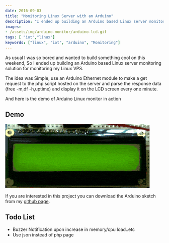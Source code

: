```yaml
---
date: 2016-09-03
title: "Monitoring Linux Server with an Arduino"
description: "I ended up building an Arduino based Linux server monitoring solution for monitoring my Linux VPS"
images:
- /assets/img/arduino-monitor/arduino-lcd.gif
tags: [ "iot","linux"]
keywords: ["linux", "iot", "arduino", "Monitoring"]
---
```



As usual I was so bored and wanted to build something cool on this weekend, So I ended up building an Arduino based Linux server monitoring solution for monitoring my Linux VPS.

The idea was Simple, use an Arduino Ethernet module to make a get request to the php script hosted on the server and parse the response data (free -m,df -h,uptime) and display it on the LCD screen every one minute.


And here is the demo of Arduino Linux monitor in action

## Demo 
![Arduino lcd](/assets/img/arduino-monitor/arduino-lcd.gif)


If you are interested in this project you can download the Arduino sketch from my [github page](https://github.com/shyamjos/Arduino_ServerMon). 

## Todo List 
* Buzzer Notification upon increase in memory/cpu load..etc
* Use json instead of php page
